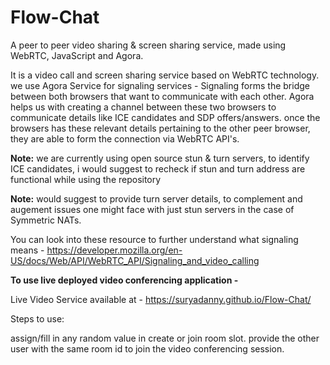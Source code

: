 # Flow-Chat
A peer to peer video sharing &amp; screen sharing service, made using WebRTC, JavaScript and Agora. 


It is a video call and screen sharing service based on WebRTC technology. we use Agora Service for signaling services - Signaling forms the bridge between both browsers that want to communicate with each other. Agora helps us with creating a channel between these two browsers to communicate  details like ICE candidates and SDP offers/answers. once the browsers has these relevant details pertaining to the other peer browser, they are able to form the connection via WebRTC API's.

**Note:** we are currently using open source stun & turn servers, to identify ICE candidates, i would suggest to recheck if stun and turn address are functional while using the repository

**Note:** would suggest to provide turn server details, to complement and augement issues one might face with just stun servers in the case of Symmetric NATs.

You can look into these resource to further understand what signaling means - https://developer.mozilla.org/en-US/docs/Web/API/WebRTC_API/Signaling_and_video_calling


**To use live deployed video conferencing application  -**

Live Video Service available at - https://suryadanny.github.io/Flow-Chat/

Steps to use:

assign/fill in any random value in create or join room slot.
provide the other user with the same room id to join the video conferencing session.
